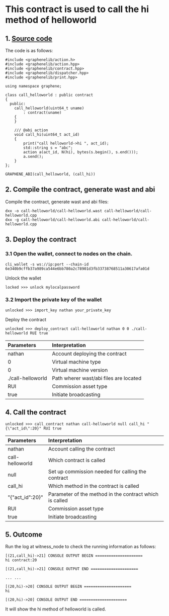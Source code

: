 # This contract is used to call the hi method of helloworld

## 1. [Source code](https://github.com/rui-coin/rui-core/blob/contract/contracts/examples/call-helloworld/call-helloworld.cpp)

The code is as follows:
```
#include <graphenelib/action.h>
#include <graphenelib/action.hpp>
#include <graphenelib/contract.hpp>
#include <graphenelib/dispatcher.hpp>
#include <graphenelib/print.hpp>

using namespace graphene;

class call_helloworld : public contract
{
  public:
    call_helloworld(uint64_t uname)
        : contract(uname)
    {
    }

    /// @abi action
    void call_hi(uint64_t act_id)
    {
        print("call helloworld->hi ", act_id);
        std::string s = "abc";
        action a(act_id, N(hi), bytes(s.begin(), s.end()));
        a.send();
    }
};

GRAPHENE_ABI(call_helloworld, (call_hi))

```

## 2. Compile the contract, generate wast and abi

Compile the contract, generate wast and abi files:

```
dxx -o call-helloworld/call-helloworld.wast call-helloworld/call-helloworld.cpp
dxx -g call-helloworld/call-helloworld.abi call-helloworld/call-helloworld.cpp
```

## 3. Deploy the contract

### 3.1 Open the wallet, connect to nodes on the chain.

```
cli_wallet -s ws://ip:port --chain-id 6e340b9cffb37a989ca544e6bb780a2c78901d3fb33738768511a30617afa01d
```

Unlock the wallet
```
locked >>> unlock mylocalpassword
```

### 3.2 Import the private key of the wallet

```
unlocked >>> import_key nathan your_private_key
```

Deploy the contract

```
unlocked >>> deploy_contract call-helloworld nathan 0 0 ./call-helloworld RUI true
```
| Parameters | Interpretation |
| :--- | :--- |
| nathan | Account deploying the contract |
| 0 | Virtual machine type |
| 0 | Virtual machine version |
| ./call-helloworld | Path wherer wast/abi files are located |
| RUI | Commission asset type |
| true | Initiate broadcasting |
 
## 4. Call the contract

```
unlocked >>> call_contract nathan call-helloworld null call_hi "{\"act_id\":20}" RUI true

```
| Parameters | Interpretation |
| :--- | :--- |
| nathan | Account calling the contract |
| call-helloworld | Which contract is called |
| null | Set up commission needed for calling the contract |
| call_hi | Which method in the contract is called |
| "{\"act_id\":20}" | Parameter of the method in the contract which is called |
| RUI | Commission asset type |
| true | Initiate broadcasting |


## 5. Outcome

Run the log at witness_node to check the running information as follows:

```
[(21,call_hi)->21] CONSOLE OUTPUT BEGIN =====================
hi contract:20

[(21,call_hi)->21] CONSOLE OUTPUT END =====================

... ...

[(20,hi)->20] CONSOLE OUTPUT BEGIN =====================
hi

[(20,hi)->20] CONSOLE OUTPUT END =====================
```

It will show the hi method of helloworld is called.

